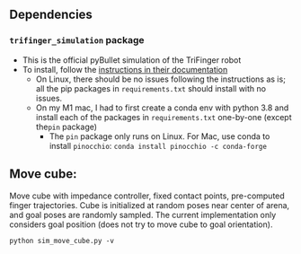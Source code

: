 
## Dependencies

### `trifinger_simulation` package
  - This is the official pyBullet simulation of the TriFinger robot
  - To install, follow the [instructions in their documentation](https://open-dynamic-robot-initiative.github.io/trifinger_simulation/getting_started/installation.html)
    - On Linux, there should be no issues following the instructions as is; all the pip packages in `requirements.txt` should install with no issues.
    - On my M1 mac, I had to  first create a conda env with python 3.8 and install each of the packages in `requirements.txt` one-by-one (except the`pin` package)
      - The `pin` package only runs on Linux. For Mac, use conda to install `pinocchio`: `conda install pinocchio -c conda-forge`

## Move cube:

Move cube with impedance controller, fixed contact points, pre-computed finger trajectories. Cube is initialized at random poses near center of arena, and goal poses are randomly sampled. The current implementation only considers goal position (does not try to move cube to goal orientation). 

```
python sim_move_cube.py -v
```
